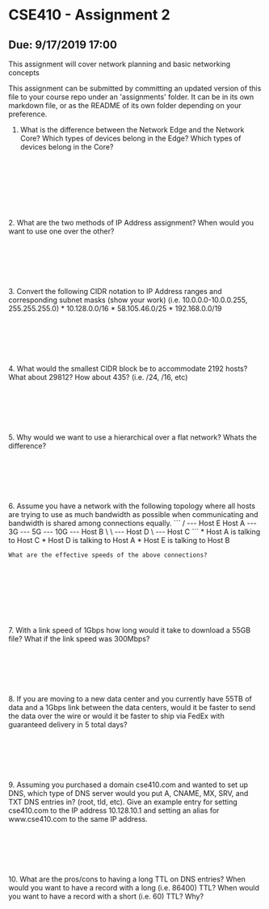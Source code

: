 # CSE410 - Assignment 2
## Due: 9/17/2019 17:00
This assignment will cover network planning and basic networking concepts

This assignment can be submitted by committing an updated version of this file
to your course repo under an 'assignments' folder. It can be in its own markdown
file, or as the README of its own folder depending on your preference.

1. What is the difference between the Network Edge and the Network Core? Which
   types of devices belong in the Edge? Which types of devices belong in the Core?
<br>
<br>
<br>
<br>
<br>
<br>
<br>
2. What are the two methods of IP Address assignment? When would you want to use
   one over the other?
<br>
<br>
<br>
<br>
<br>
<br>
<br>
3. Convert the following CIDR notation to IP Address ranges and corresponding
   subnet masks (show your work) (i.e. 10.0.0.0-10.0.0.255, 255.255.255.0)
   * 10.128.0.0/16
   * 58.105.46.0/25
   * 192.168.0.0/19
<br>
<br>
<br>
<br>
<br>
<br>
<br>
4. What would the smallest CIDR block be to accommodate 2192 hosts? What about 29812?
   How about 435? (i.e. /24, /16, etc)
<br>
<br>
<br>
<br>
<br>
<br>
<br>
5. Why would we want to use a hierarchical over a flat network? Whats the
   difference?
<br>
<br>
<br>
<br>
<br>
<br>
<br>
6. Assume you have a network with the following topology where all hosts are trying
   to use as much bandwidth as possible when communicating and bandwidth is
   shared among connections equally. 
   ```
                              / --- Host E
   Host A --- 3G --- 5G --- 10G --- Host B
                \             \ --- Host D
                 \ --- Host C
    ```
    * Host A is talking to Host C
    * Host D is talking to Host A
    * Host E is talking to Host B

    What are the effective speeds of the above connections?
<br>
<br>
<br>
<br>
<br>
<br>
<br>
7. With a link speed of 1Gbps how long would it take to download a 55GB file?
   What if the link speed was 300Mbps?
<br>
<br>
<br>
<br>
<br>
<br>
<br>
8. If you are moving to a new data center and you currently have 55TB of data
   and a 1Gbps link between the data centers, would it be faster to send the
   data over the wire or would it be faster to ship via FedEx with
   guaranteed delivery in 5 total days?
<br>
<br>
<br>
<br>
<br>
<br>
<br>
9. Assuming you purchased a domain cse410.com and wanted to set up DNS, which
   type of DNS server would you put A, CNAME, MX, SRV, and TXT DNS entries in? 
   (root, tld, etc). Give an example entry for setting cse410.com to the IP
   address 10.128.10.1 and setting an alias for www.cse410.com to the same IP
   address.
<br>
<br>
<br>
<br>
<br>
<br>
<br>
10. What are the pros/cons to having a long TTL on DNS entries? When would you
    want to have a record with a long (i.e. 86400) TTL? When would you want to
    have a record with a short (i.e.
    60) TTL? Why?
<br>
<br>
<br>
<br>
<br>
<br>
<br>